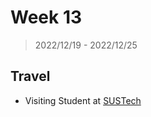 # Week 13

> 2022/12/19 - 2022/12/25

## Travel

- Visiting Student at [SUSTech](https://www.sustech.edu.cn/en/)
